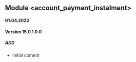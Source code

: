 ## Module <account_payment_instalment>

#### 01.04.2022
#### Version 15.0.1.0.0
##### ADD
- Initial commit 

